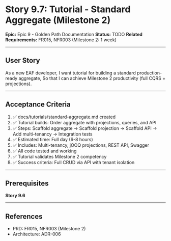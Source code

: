 # Story 9.7: Tutorial - Standard Aggregate (Milestone 2)

**Epic:** Epic 9 - Golden Path Documentation
**Status:** TODO
**Related Requirements:** FR015, NFR003 (Milestone 2: 1 week)

---

## User Story

As a new EAF developer,
I want tutorial for building a standard production-ready aggregate,
So that I can achieve Milestone 2 productivity (full CQRS + projections).

---

## Acceptance Criteria

1. ✅ docs/tutorials/standard-aggregate.md created
2. ✅ Tutorial builds: Order aggregate with projections, queries, and API
3. ✅ Steps: Scaffold aggregate → Scaffold projection → Scaffold API → Add multi-tenancy → Integration tests
4. ✅ Estimated time: Full day (6-8 hours)
5. ✅ Includes: Multi-tenancy, jOOQ projections, REST API, Swagger
6. ✅ All code tested and working
7. ✅ Tutorial validates Milestone 2 competency
8. ✅ Success criteria: Full CRUD via API with tenant isolation

---

## Prerequisites

**Story 9.6**

---

## References

- PRD: FR015, NFR003 (Milestone 2)
- Architecture: ADR-006
